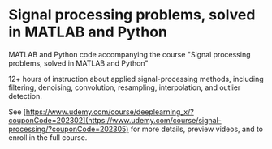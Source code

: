 # Signal processing problems, solved in MATLAB and Python
MATLAB and Python code accompanying the course "Signal processing problems, solved in MATLAB and Python"

12+ hours of instruction about applied signal-processing methods, including filtering, denoising, convolution, resampling, interpolation, and outlier detection.

See [https://www.udemy.com/course/deeplearning_x/?couponCode=202302](https://www.udemy.com/course/signal-processing/?couponCode=202305) for more details, preview videos, and to enroll in the full course.
